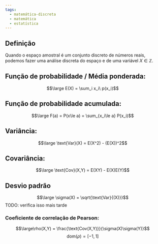 ```yaml
---
tags:
  - matemática-discreta
  - matemática
  - estatística
---
```


## Definição

Quando o espaço amostral é um conjunto discreto de números reais, podemos fazer uma análise discreta do espaço e de uma variável $X \in \mathbb{Z}$.

## Função de probabilidade / Média ponderada:

$$\large E(X) = \sum_i x_i\ p(x_i)$$
## Função de probabilidade acumulada:

$$\large F(a) = P(x\le a) = \sum_{x_i\le a} P(x_i)$$
## Variância:
$$\large \text{Var}(X) = E(X^2) - (E(X))^2$$
## Covariância:

$$\large \text{Cov}(X,Y) = E(XY) - E(X)E(Y)$$
## Desvio padrão
$$\large \sigma(X) = \sqrt{\text{Var}{(X)}}$$
TODO: verifica isso mais tarde

### Coeficiente de correlação de Pearson:
$$\large\rho(X,Y) = \frac{\text{Cov(X,Y)}}{\sigma(X)\sigma(Y)}$$
$$\text{dom}(\rho) = [-1,1]$$